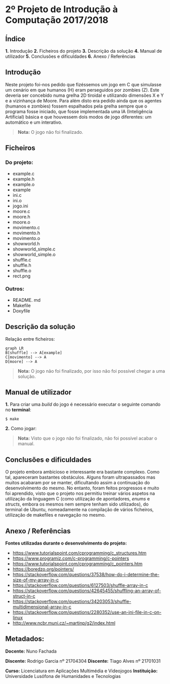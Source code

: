 ﻿# 2º Projeto de Introdução à Computação 2017/2018

## Índice

 **1.** Introdução 
 **2.** Ficheiros do projeto
 **3.** Descrição da solução
 **4.** Manual de utilizador
 **5.** Conclusões e dificuldades
 **6.** Anexo / Referências

## Introdução

Neste projeto foi-nos pedido que fizéssemos um jogo em C que simulasse um cenário em que humanos (H) eram perseguidos por zombies (Z). Este deveria ser concebido numa grelha 2D tiroidal e utilizando dimensões X e Y e a vizinhança de Moore. Para além disto era pedido ainda que os agentes (humanos e zombies) fossem espalhados pela grelha sempre que o programa fosse iniciado, que fosse implementada uma IA (Inteligência Artificial) básica e que houvessem dois modos de jogo diferentes: um automático e um interativo.

> **Nota:** O jogo não foi finalizado.

## Ficheiros

### Do projeto:

 - example.c
 - example.h
 - example.o
 - example
 - ini.c
 - ini.o
 - jogo.ini
 - moore.c
 - moore.h
 - moore.o
 - movimento.c
 - movimento.h
 - movimento.o
 - showworld.h
 - showworld_simple.c
 - showworld_simple.o
 - shuffle.c
 - shuffle.h
 - shuffle.o
 - rect.png


### Outros:

 - README. md
 - Makefile
 - Doxyfile

## Descrição da solução

Relação entre ficheiros:

```mermaid
graph LR
B[shuffle] --> A[example]
C[movimento] --> A
D[moore] --> A

```
> **Nota:** O jogo não foi finalizado, por isso não foi possível chegar a uma solução.

## Manual de utilizador

 **1.** Para criar uma *build* do jogo é necessário executar o seguinte comando no **terminal**:

    $ make

 **2.** Como jogar:

> **Nota:** Visto que o jogo não foi finalizado, não foi possível acabar o manual.

## Conclusões e dificuldades

O projeto embora ambicioso e interessante era bastante complexo. Como tal, apareceram bastantes obstáculos. Alguns foram ultrapassados mas muitos acabaram por se manter, dificultando assim a continuação do desenvolvimento do mesmo.
No entanto, foram feitos progressos e muito foi aprendido, visto que o projeto nos permitiu treinar vários aspetos na utilização da linguagem C (como utilização de apontadores, *enums* e *structs*, embora os mesmos nem sempre tenham sido utilizados), do terminal de Ubuntu, nomeadamente na compilação de vários ficheiros, utilização de makefiles e navegação no mesmo.

## Anexo / Referências

**Fontes utilizadas durante o desenvolvimento do projeto:**

 - https://www.tutorialspoint.com/cprogramming/c_structures.htm
 - https://www.programiz.com/c-programming/c-pointers
 - https://www.tutorialspoint.com/cprogramming/c_pointers.htm
 - https://boredzo.org/pointers/
 - https://stackoverflow.com/questions/37538/how-do-i-determine-the-size-of-my-array-in-c
 - https://stackoverflow.com/questions/6127503/shuffle-array-in-c
 - https://stackoverflow.com/questions/42645455/shuffling-an-array-of-struct-in-c
 - https://stackoverflow.com/questions/34203053/shuffle-multidimensional-array-in-c
 - https://stackoverflow.com/questions/2280352/use-an-ini-file-in-c-on-linux
 - http://www.ncbr.muni.cz/~martinp/g2/index.html

## Metadados:

**Docente:** Nuno Fachada
    
**Discente:** Rodrigo Garcia nº 21704304
**Discente:** Tiago Alves nº 21701031

**Curso:** Licenciatura em Aplicações Multimédia e Videojogos
**Instituição:** Universidade Lusófona de Humanidades e Tecnologias

